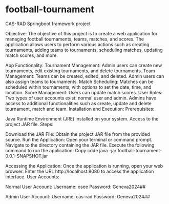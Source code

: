 # football-tournament
CAS-RAD Springboot framework project 

Objective:
The objective of this project is to create a web application for managing football tournaments, teams, matches, and scores. The application allows users to perform various actions such as creating tournaments, adding teams to tournaments, scheduling matches, updating match scores, and more.

App Functionality:
Tournament Management: Admin users can create new tournaments, edit existing tournaments, and delete tournaments.
Team Management: Teams can be created, edited, and deleted. Admin users can also assign teams to tournaments.
Match Scheduling: Matches can be scheduled within tournaments, with options to set the date, time, and location.
Score Management: Users can update match scores.
User Roles: Two types of user accounts exist: normal user and admin. Admins have access to additional functionalities such as create, update and delete tournament, match and team.
Installation and Execution:
Prerequisites:

Java Runtime Environment (JRE) installed on your system.
Access to the project JAR file.
Steps:

Download the JAR File: Obtain the project JAR file from the provided source.
Run the Application:
Open your terminal or command prompt.
Navigate to the directory containing the JAR file.
Execute the following command to run the application:
Copy code
java -jar football-tournament-0.0.1-SNAPSHOT.jar


Accessing the Application:
Once the application is running, open your web browser.
Enter the URL http://localhost:8080 to access the application interface.
User Accounts:

Normal User Account:
Username: osee
Password: Geneva2024##

Admin User Account:
Username: cas-rad
Password: Geneva2024##

